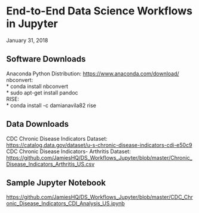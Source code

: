 # End-to-End Data Science Workflows in Jupyter
January 31, 2018  

## Software Downloads
Anaconda Python Distribution: https://www.anaconda.com/download/  
nbconvert:  
    * conda install nbconvert  
    * sudo apt-get install pandoc  
RISE:  
    * conda install -c damianavila82 rise  
    
## Data Downloads
CDC Chronic Disease Indicators Dataset: https://catalog.data.gov/dataset/u-s-chronic-disease-indicators-cdi-e50c9  
CDC Chronic Disease Indicators- Arthritis Dataset: https://github.com/JamiesHQ/DS_Workflows_Jupyter/blob/master/Chronic_Disease_Indicators_Arthritis_US.csv

## Sample Jupyter Notebook  
https://github.com/JamiesHQ/DS_Workflows_Jupyter/blob/master/CDC_Chronic_Disease_Indicators_CDI_Analysis_US.ipynb
